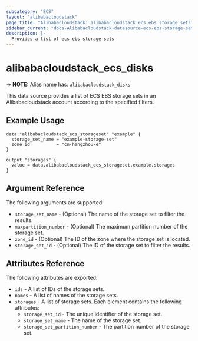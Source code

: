 ```yaml
---
subcategory: "ECS"
layout: "alibabacloudstack"
page_title: "Alibabacloudstack: alibabacloudstack_ecs_ebs_storage_sets"
sidebar_current: "docs-Alibabacloudstack-datasource-ecs-ebs-storage-sets"
description: |- 
  Provides a list of ecs ebs storage sets
---
```


# alibabacloudstack_ecs_disks
-> **NOTE:** Alias name has: `alibabacloudstack_disks`

This data source provides a list of ECS EBS storage sets in an Alibabacloudstack account according to the specified filters.

## Example Usage

```hcl
data "alibabacloudstack_ecs_storageset" "example" {
  storage_set_name = "example-storage-set"
  zone_id          = "cn-hangzhou-e"
}

output "storages" {
  value = data.alibabacloudstack_ecs_storageset.example.storages
}
```

## Argument Reference
The following arguments are supported:

* `storage_set_name` - (Optional) The name of the storage set to filter the results.
* `maxpartition_number` - (Optional) The maximum partition number of the storage set.
* `zone_id` - (Optional) The ID of the zone where the storage set is located.
* `storage_set_id` - (Optional) The ID of the storage set to filter the results.

## Attributes Reference
The following attributes are exported:

* `ids` - A list of IDs of the storage sets.
* `names` - A list of names of the storage sets.
* `storages` - A list of storage sets. Each element contains the following attributes:
    * `storage_set_id` - The unique identifier of the storage set.
    * `storage_set_name` - The name of the storage set.
    * `storage_set_partition_number` - The partition number of the storage set.